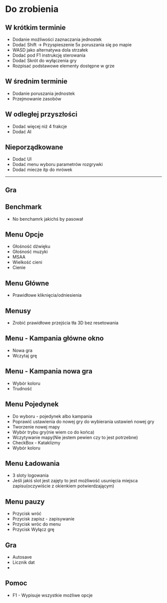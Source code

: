# Do zrobienia

## W krótkim terminie
- Dodanie możliwości zaznaczania jednostek
- Dodać Shift -> Przyspieszenie 5x poruszania się po mapie
- WASD jako alternatywa dola strzałek
- Dodać pod F1 instrukcję sterowania
- Dodać Skrót do wyłączenia gry
- Rozpisać podstawowe elementy dostępne w grze

## W średnim terminie
- Dodanie poruszania jednostek
- Przejmowanie zasobów 




## W odległej przyszłości
- Dodać więcej niż 4 frakcje
- Dodać AI


## Nieporządkowane
- Dodać UI
- Dodać menu wyboru parametrów rozgrywki
- Dodać miecze itp do mrówek


------------------------------------------------------

## Gra


## Benchmark
- No benchamrk jakichś by pasował

## Menu Opcje
- Głośność dźwięku
- Głośność muzyki
- MSAA
- Wielkość cieni
- Cienie



## Menu Główne
- Prawidłowe kliknięcia/odniesienia

## Menusy
- Zrobić prawidłowe przejścia tła 3D bez resetowania

## Menu - Kampania główne okno
- Nowa gra
- Wczytaj grę


## Menu - Kampania nowa gra
- Wybór koloru
- Trudność


## Menu Pojedynek
- Do wyboru - pojedynek albo kampania
- Poprawić ustawienia do nowej gry do wybierania ustawień nowej gry
- Tworzenie nowej mapy
- Wybór trybu gry(nie wiem co do końca)
- Wczytywanie mapy(Nie jestem pewien czy to jest potrzebne)
- CheckBox - Kataklizmy
- Wybór koloru

## Menu Ładowania
- 3 sloty logowania
- Jeśli jakiś slot jest zajęty to jest możliwość usunięcia miejsca zapisu(oczywiście z okienkiem potwierdzającym)

## Menu pauzy
- Przycisk wróć
- Przycisk zapisz - zapisywanie
- Przycisk wróc do menu
- Przycisk Wyłącz grę

## Gra
- Autosave
- Licznik dat
- 

## Pomoc
- F1 - Wypisuje wszystkie możliwe opcje


